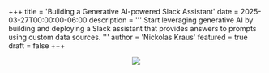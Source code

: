 +++
title = 'Building a Generative AI-powered Slack Assistant'
date = 2025-03-27T00:00:00-06:00
description = '''
Start leveraging generative AI by building and deploying a Slack assistant that
provides answers to prompts using custom data sources.
'''
author = 'Nickolas Kraus'
featured = true
draft = false
+++

<p style="text-align: center;">
  <img src="/images/blog/building-a-generative-ai-powered-slack-assistant.png"/>
</p>
